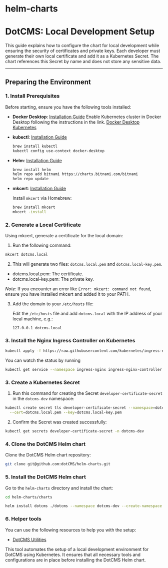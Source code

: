 # helm-charts

# **DotCMS: Local Development Setup**

This guide explains how to configure the chart for local development while ensuring the security of certificates and private keys. Each developer must generate their own local certificate and add it as a Kubernetes Secret. The chart references this Secret by name and does not store any sensitive data.

---

## **Preparing the Environment**

### 1. **Install Prerequisites**

Before starting, ensure you have the following tools installed:

- **Docker Desktop**: [Installation Guide](https://docs.docker.com/desktop/install/mac-install/)
  Enable Kubernetes cluster in Docker Desktop following the instructions in the link. [Docker Desktop Kubernetes](https://docs.docker.com/desktop/kubernetes/)

- **kubectl**: [Installation Guide](https://kubernetes.io/docs/tasks/tools/install-kubectl-macos/#install-kubectl-on-macos)

  ```bash
  brew install kubectl
  kubectl config use-context docker-desktop
  ```

- **Helm**: [Installation Guide](https://helm.sh/docs/intro/install/)

  ```bash
  brew install helm
  helm repo add bitnami https://charts.bitnami.com/bitnami
  helm repo update
  ```

- **mkcert**: [Installation Guide](https://web.dev/articles/how-to-use-local-https)

  Install `mkcert` via Homebrew:
  ```bash
  brew install mkcert
  mkcert -install
  ```

### 2. **Generate a Local Certificate**

Using mkcert, generate a certificate for the local domain:

1. Run the following command:

  ```bash
  mkcert dotcms.local
  ```

2. This will generate two files: `dotcms.local.pem` and `dotcms.local-key.pem`.
  
  * dotcms.local.pem: The certificate.
  * dotcms.local-key.pem: The private key.

  *Note*: If you encounter an error like `Error: mkcert: command not found`, ensure you have installed mkcert and added it to your PATH.

3. Add the domain to your `/etc/hosts` file:
    
    Edit the `/etc/hosts` file and add `dotcms.local` with the IP address of your local machine, e.g.:
    
    ```
    127.0.0.1 dotcms.local
    ```

### 3. **Install the Nginx Ingress Controller on Kubernetes**

  ```bash
  kubectl apply -f https://raw.githubusercontent.com/kubernetes/ingress-nginx/main/deploy/static/provider/cloud/deploy.yaml
  ```

  You can watch the status by running 
  
  ```bash
  kubectl get service --namespace ingress-nginx ingress-nginx-controller --output wide --watch'  
  ```

### 3. **Create a Kubernetes Secret**


1. Run this command for creating the Secret `developer-certificate-secret` in the `dotcms-dev` namespace:

  ```bash
  kubectl create secret tls developer-certificate-secret --namespace=dotcms-dev --create-namespace \
    --cert=dotcms.local.pem --key=dotcms.local-key.pem
  ```

2. Confirm the Secret was created successfully:

  ```bash
  kubectl get secrets developer-certificate-secret -n dotcms-dev
  ```

### 4. **Clone the DotCMS Helm chart**

Clone the DotCMS Helm chart repository:

  ```bash
  git clone git@github.com:dotCMS/helm-charts.git
  ```

### 5. **Install the DotCMS Helm chart**

Go to the `helm-charts` directory and install the chart:

  ```bash
  cd helm-charts/charts
  ```

  ```bash
  helm install dotcms ./dotcms --namespace dotcms-dev --create-namespace
  ```

### 6. **Helper tools**

  You can use the following resources to help you with the setup:

  - [DotCMS Utilities](https://github.com/dotCMS/dotcms-utilities/tree/main/dev-k8s-local-setup#dotcms-local-development-setup-using-kubernetes)

  This tool automates the setup of a local development environment for DotCMS using Kubernetes. It ensures that all necessary tools and configurations are in place before installing the DotCMS Helm chart.


